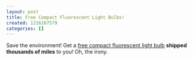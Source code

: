 ```yaml
---
layout: post
title: Free Compact Fluorescent Light Bulbs!
created: 1216187579
categories: []
---
```

Save the environment! Get a <a href="http://www.millionlightsproject.org/" rel="external">free compact fluorescent light bulb</a> <strong>shipped thousands of miles</strong> to you! Oh, the irony.
